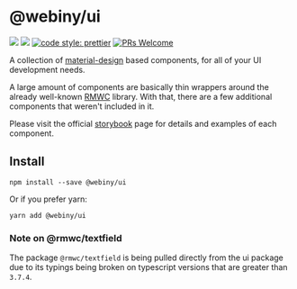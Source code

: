 # @webiny/ui
[![](https://img.shields.io/npm/dw/@webiny/ui.svg)](https://www.npmjs.com/package/@webiny/ui) 
[![](https://img.shields.io/npm/v/@webiny/ui.svg)](https://www.npmjs.com/package/@webiny/ui)
[![code style: prettier](https://img.shields.io/badge/code_style-prettier-ff69b4.svg?style=flat-square)](https://github.com/prettier/prettier)
[![PRs Welcome](https://img.shields.io/badge/PRs-welcome-brightgreen.svg?style=flat-square)](http://makeapullrequest.com)

A collection of [material-design](https://material.io/) based 
components, for all of your UI development needs. 

A large amount of components are basically thin wrappers around the
already well-known [RMWC](https://rmwc.io/) library. With that, 
there are a few additional components that weren't included in it.

Please visit the official [storybook](https://storybook.webiny.com/) page 
for details and examples of each component.
  
## Install
```
npm install --save @webiny/ui
```

Or if you prefer yarn: 
```
yarn add @webiny/ui
```

### Note on @rmwc/textfield
The package `@rmwc/textfield` is being pulled directly from the ui package due to its typings being broken on typescript versions that are greater than `3.7.4`. 